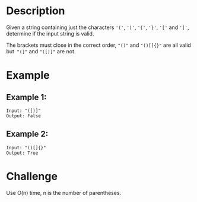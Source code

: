 # Description
Given a string containing just the characters `'('`, `')'`, `'{'`, `'}'`, `'['` and `']'`, determine if the input string is valid.

The brackets must close in the correct order, `"()"` and `"()[]{}"` are all valid but` "(]"` and `"([)]"` are not.

# Example
## Example 1:
```
Input: "([)]"
Output: False
```
## Example 2:
```
Input: "()[]{}"
Output: True
```
# Challenge
Use O(n) time, n is the number of parentheses.